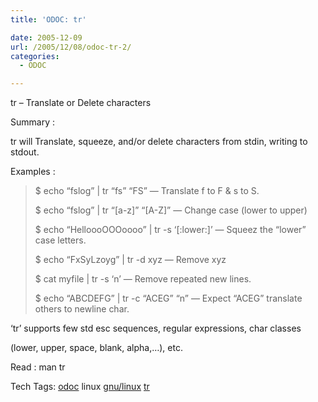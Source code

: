 ```yaml
---
title: 'ODOC: tr'

date: 2005-12-09
url: /2005/12/08/odoc-tr-2/
categories:
  - ODOC

---
```

tr &#8211; Translate or Delete characters

Summary :

tr will Translate, squeeze, and/or delete characters from stdin, writing to stdout.

Examples :

> $ echo &#8220;fslog&#8221; | tr &#8220;fs&#8221; &#8220;FS&#8221; &#8212; Translate f to F & s to S.
> 
> $ echo &#8220;fslog&#8221; | tr &#8220;[a-z]&#8221; &#8220;[A-Z]&#8221; &#8212; Change case (lower to upper)
> 
> $ echo &#8220;HelloooOOOoooo&#8221; | tr -s &#8216;[:lower:]&#8217; &#8212; Squeez the &#8220;lower&#8221; case letters.
> 
> $ echo &#8220;FxSyLzoyg&#8221; | tr -d xyz &#8212; Remove xyz
> 
> $ cat myfile | tr -s &#8216;n&#8217; &#8212; Remove repeated new lines.
> 
> $ echo &#8220;ABCDEFG&#8221; | tr -c &#8220;ACEG&#8221; &#8220;n&#8221; &#8212; Expect &#8220;ACEG&#8221; translate others to newline char.

&#8216;tr&#8217; supports few std esc sequences, regular expressions, char classes
  
(lower, upper, space, blank, alpha,&#8230;), etc.

Read : man tr

<div>
  Tech Tags: <a rel="tag" href="http://technorati.com/tag/odoc">odoc</a> linux <a rel="tag" href="http://technorati.com/tag/gnu/linux">gnu/linux</a> <a rel="tag" href="http://technorati.com/tag/tr">tr</a>
</div>